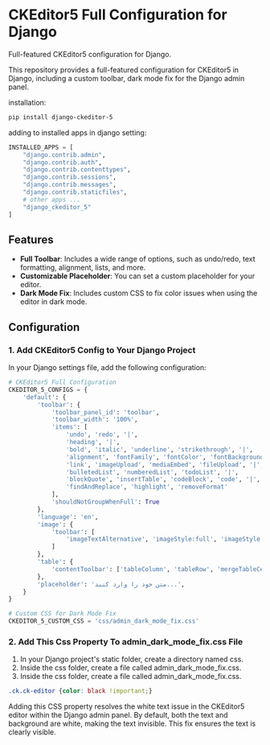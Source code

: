 # CKEditor5 Full Configuration for Django
Full-featured CKEditor5 configuration for Django.

This repository provides a full-featured configuration for CKEditor5 in Django, including a custom toolbar, dark mode fix for the Django admin panel.

installation:
```bash
pip install django-ckeditor-5
```

adding to installed apps in django setting:
```python
INSTALLED_APPS = [
    "django.contrib.admin",
    "django.contrib.auth",
    "django.contrib.contenttypes",
    "django.contrib.sessions",
    "django.contrib.messages",
    "django.contrib.staticfiles",
    # other apps ...
    "django_ckeditor_5"
]
```

## Features

- **Full Toolbar**: Includes a wide range of options, such as undo/redo, text formatting, alignment, lists, and more.
- **Customizable Placeholder**: You can set a custom placeholder for your editor.
- **Dark Mode Fix**: Includes custom CSS to fix color issues when using the editor in dark mode.

## Configuration

### 1. Add CKEditor5 Config to Your Django Project

In your Django settings file, add the following configuration:
```python
# CKEditor5 Full Configuration
CKEDITOR_5_CONFIGS = {
    'default': {
        'toolbar': {
            'toolbar_panel_id': 'toolbar',
            'toolbar_width': '100%',
            'items': [
                'undo', 'redo', '|',
                'heading', '|',
                'bold', 'italic', 'underline', 'strikethrough', '|',
                'alignment', 'fontFamily', 'fontColor', 'fontBackgroundColor', '|',
                'link', 'imageUpload', 'mediaEmbed', 'fileUpload', '|',
                'bulletedList', 'numberedList', 'todoList', '|',
                'blockQuote', 'insertTable', 'codeBlock', 'code', '|',
                'findAndReplace', 'highlight', 'removeFormat'
            ],
            'shouldNotGroupWhenFull': True
        },
        'language': 'en',
        'image': {
            'toolbar': [
                'imageTextAlternative', 'imageStyle:full', 'imageStyle:side'
            ]
        },
        'table': {
            'contentToolbar': ['tableColumn', 'tableRow', 'mergeTableCells']
        },
        'placeholder': 'متن خود را وارد کنید...',
    }
}

# Custom CSS for Dark Mode Fix
CKEDITOR_5_CUSTOM_CSS = 'css/admin_dark_mode_fix.css'
```

### 2. Add This Css Property To admin_dark_mode_fix.css File
1. In your Django project's static folder, create a directory named css.
2. Inside the css folder, create a file called admin_dark_mode_fix.css.
3. Inside the css folder, create a file called admin_dark_mode_fix.css.
```css
.ck.ck-editor {color: black !important;}
```
Adding this CSS property resolves the white text issue in the CKEditor5 editor within the Django admin panel. By default, both the text and background are white, making the text invisible. This fix ensures the text is clearly visible.

